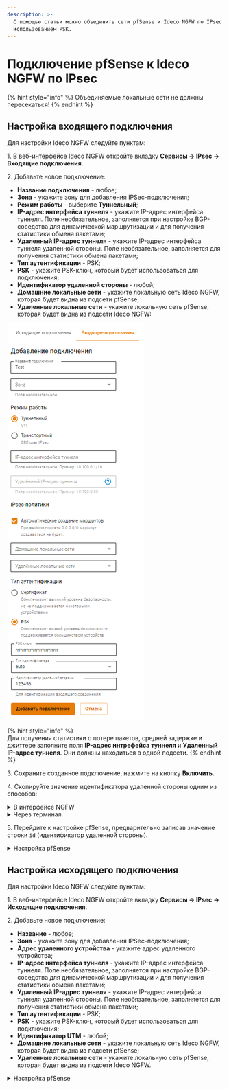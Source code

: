 ```yaml
---
description: >-
  С помощью статьи можно объединить сети pfSense и Ideco NGFW по IPsec с
  использованием PSK.
---
```


# Подключение pfSense к Ideco NGFW по IPsec

{% hint style="info" %}
Объединяемые локальные сети не должны пересекаться!
{% endhint %}

## Настройка входящего подключения

Для настройки Ideco NGFW следуйте пунктам:

1\. В веб-интерфейсе Ideco NGFW откройте вкладку **Сервисы -> IPsec -> Входящие подключения**.

2\. Добавьте новое подключение:

  * **Название подключения** - любое;
  * **Зона** - укажите зону для добавления IPSec-подключения;
  * **Режим работы** - выберите **Туннельный**;
  * **IP-адрес интерфейса туннеля** - укажите IP-адрес интерфейса туннеля. Поле необязательное, заполняется при настройке BGP-соседства для динамической маршрутизации и для получения статистики обмена пакетами;
  * **Удаленный IP-адрес туннеля** - укажите IP-адрес интерфейса туннеля удаленной стороны. Поле необязательное, заполняется для получения статистики обмена пакетами;
  * **Тип аутентификации** - PSK;
  * **PSK** - укажите PSK-ключ, который будет использоваться для подключения;
  * **Идентификатор удаленной стороны** - любой;
  * **Домашние локальные сети** - укажите локальную сеть Ideco NGFW, которая будет видна из подсети pfSense;
  * **Удаленные локальные сети** - укажите локальную сеть pfSense, которая будет видна из подсети Ideco NGFW:

  ![](/.gitbook/assets/ipsec4.png)

{% hint style="info" %}   
Для получения статистики о потере пакетов, средней задержке и джиттере заполните поля **IP-адрес интрефейса туннеля** и **Удаленный IP-адрес туннеля**. Они должны находиться в одной подсети.
{% endhint %}

3\. Сохраните созданное подключение, нажмите на кнопку **Включить**.

4\. Скопируйте значение идентификатора удаленной стороны одним из способов:

<details>

<summary>В интерфейсе NGFW</summary>

Во вкладке **Сервисы -> IPsec -> Входящие подключения** в строке **Идентификатор удаленной стороны**:

![](/.gitbook/assets/ipsec5.png)

</details>

<details>

<summary>Через терминал</summary>

На Ideco NGFW в папке `/run/ideco-ipsec-backend/strongswan/swanctl/conf.d/` будет сгенерирован конфигурационный файл. Необходимо перейти в консоль и открыть на редактирование файл вида `device_<номер>.conf`. Из этого файла необходимо скопировать значение строки `id`(идентификатор удаленной стороны):

![](/.gitbook/assets/ipsec-connection-pfsense-to-utm1.png)

</details>

5\. Перейдите к настройке pfSense, предварительно записав значение строки `id` (идентификатор удаленной стороны).

<details>

<summary>Настройка pfSense</summary>

Для настройки следуйте пунктам:

1\. В веб-интерфейсе pfSense перейдите на вкладку **VPN –> IPsec –> Tunnels**.

2\. Добавьте новое подключение:

  * **Description** - любое;
  * **Key Exchange version** - IKEv2;
  * **Internet Protocol** - IPv4;
  * **Interface** - выберите внешний интерфейс pfSense, который будет использоваться для подключения к Ideco NGFW;
  * **Remote Gateway** - IP внешнего интерфейса Ideco NGFW;
  * **Authentication Method** - Mutual PSK;
  * **My identifier и Peer identifier** - сюда вставьте значение строки `id` на Ideco NGFW (см. шаг 4 в настройке Ideco NGFW);
  * **Pre-Shared Key** - вставьте PSK-ключ, который ранее прописывали на Ideco NGFW;
  * **Encryption Algorithm** - используйте следующие параметры: \
    1\. **Algorithm** - AES256-GCM; \
    2\. **Key length** - 128 bit; \
    3\. **Hash** - SHA256; \
    4\. **DH Group** - Elliptic Curve 25519-256.

Все остальные значения можно оставить по умолчанию.

3\. Сохраните подключение.

4\. Нажмите на кнопку **Show Phase 2 Entries** и добавьте новую Phase 2. Здесь укажите:

* **Encryption Algorithm** - используйте следующие параметры: \
  1\. **Algorithm** - AES256-GCM; \
  2\. **Key length** - 128 bit; \
  3\. **Hash** - SHA256; \
  4\. **DH Group** - Elliptic Curve 25519-256.

* **Local Network** - локальную сеть pfSense, которая будет доступна из подсети Ideco NGFW;
* **Remote Network** - локальную сеть Ideco NGFW, которая будет доступна из подсети pfSense.

Все остальные значения можно оставить по умолчанию.

5\. Сохраните подключение.

6\. Разрешите хождение трафика между локальными сетями pfSense и Ideco NGFW в настройках файрвола pfSense (переходим на вкладку **Firewall -> Rules -> IPsec** и создаем два правила, разрешающие хождение трафика между локальными сетями Ideco NGFW и pfSense).

Обращаем внимание на раздел файрвола WAN - в нем по умолчанию запрещен входящий трафик из "серых" подсетей, который требуется разрешить.

7\. Теперь переходим на вкладку **Status -> IPsec** (там должно появится созданное подключение), нажимаем на кнопку Connect VPN.

Если соединение установить не удалось, следует пересоздать соединение на NGFW, указав в поле **Идентификатор ключа** значение, которое мы указали в My identifier и Peer identifier у pfSense, и попробовать подключиться еще раз. На стороне pfSense никаких изменений вносить не требуется.

</details>

## Настройка исходящего подключения

Для настройки Ideco NGFW следуйте пунктам:

1\. В веб-интерфейсе Ideco NGFW откройте вкладку **Сервисы -> IPsec -> Исходящие подключения**.

2\. Добавьте новое подключение:

  * **Название** - любое;
  * **Зона** - укажите зону для добавления IPSec-подключения;
  * **Адрес удаленного устройства** - укажите адрес удаленного устройства;
  * **IP-адрес интерфейса туннеля** - укажите IP-адрес интерфейса туннеля. Поле необязательное, заполняется при настройке BGP-соседства для динамической маршрутизации и для получения статистики обмена пакетами;
  * **Удаленный IP-адрес туннеля** - укажите IP-адрес интерфейса туннеля удаленной стороны. Поле необязательное, заполняется для получения статистики обмена пакетами;
  * **Тип аутентификации** - PSK;
  * **PSK** - укажите PSK-ключ, который будет использоваться для подключения;
  * **Идентификатор UTM** - любой;
  * **Домашние локальные сети** - укажите локальную сеть Ideco NGFW, которая будет видна из подсети pfSense;
  * **Удаленные локальные сети** - укажите локальную сеть pfSense, которая будет видна из подсети Ideco NGFW.

<details>

<summary>Настройка pfSense</summary>

Для настройки следуйте пунктам:

1\. В веб-интерфейсе pfSense перейдите на вкладку **VPN > IPsec > Advanced Options** и в поле **Child SA Start Action** выберите параметр **None (Responder Only)**.

2\. Добавьте новое подключение:

  * **Key Exchange version** - IKEv2;
  * **Internet Protocol** - IPv4;
  * **Interface** - выберите внешний интерфейс pfSense, который будет использоваться для подключения к Ideco NGFW;
  * **Remote Gateway** - IP внешнего интерфейса Ideco NGFW;
  * **Description** - любое;
  * **Authentication Method** - Mutual PSK;
  * **My identifier** - My ip address;
  * **Peer identifier** - KeyID tag. Введите идентификатор удаленной стороны, т. е. Ideco NGFW;
  * **Pre-Shared Key** - введите PSK-ключ;
  * **Encryption Algorithm**:
    * Для **Ideco UTM версии 10.0 и Ideco NGFW версии 16.0 и новее** используйте следующие параметры: \
      1\. **Algorithm** - AES256-GCM; \
      2\. **Key length** - 128 bit; \
      3\. **Hash** - SHA256; \
      4\. **DH Group** - Elliptic Curve 25519-256.

3\. Сохраните подключение.

4\. Нажмите на кнопку **Show Phase 2 Entries** и добавьте новую Phase 2 и укажите следующие значения:

  * **Encryption Algorithm**:
    * **Для Ideco UTM версии 10.0 и Ideco NGFW версии 16.0 и новее** используйте следующие параметры: \
      1\. **Algorithm** - AES256-GCM; \
      2\. **Key length** - 128 bit; \
      3\. **Hash** - SHA256; \
      4\. **DH Group** - Elliptic Curve 25519-256.

  * **Local Network** - локальную сеть pfSense, которая будет доступна из подсети Ideco NGFW;
  * **Remote Network** - локальную сеть Ideco NGFW, которая будет доступна из подсети pfSense.

Все остальные значения можно оставить по умолчанию.

5\. Сохраните подключение.

6\. В настройках файрвола pfSense перейдите на вкладку **Firewall -> Rules -> IPsec** и создайте два правила, разрешающие хождение трафика между локальными сетями Ideco NGFW и pfSense.

7\. Обратите внимание на раздел файрвола **WAN** - в нем по умолчанию запрещен входящий трафик из "серых" подсетей, который требуется разрешить.

8\. Перейдите на вкладку **Status -> IPsec** (там должно появится созданное подключение), нажмите на кнопку Connect VPN.

Если соединение установить не удалось, следует пересоздать соединение на NGFW, указав в поле **Идентификатор ключа** значение, которое мы указали в My identifier и Peer identifier у pfSense, и попробовать подключиться еще раз. На стороне pfSense никаких изменений вносить не требуется.

</details>
